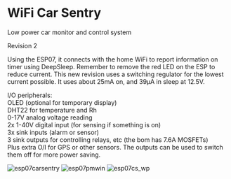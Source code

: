# WiFi Car Sentry
Low power car monitor and control system  
  
Revision 2  
  
Using the ESP07, it connects with the home WiFi to report information on timer using DeepSleep.  Remember to remove the red LED on the ESP to reduce current.  This new revision uses a switching regulator for the lowest current possible.  It uses about 25mA on, and 39µA in sleep at 12.5V.  
  
I/O peripherals:  
  OLED (optional for temporary display)  
  DHT22 for temperature and Rh  
  0-17V analog voltage reading  
  2x 1-40V digital input (for sensing if something is on)  
  3x sink inputs (alarm or sensor)  
  3 sink outputs for controlling relays, etc (the bom has 7.6A MOSFETs)  
  Plus extra O/I for GPS or other sensors. The outputs can be used to switch them off for more power saving.  
  
![esp07carsentry](http://www.curioustech.net/images/carsentry.png)
![esp07pmwin](http://www.curioustech.net/images/cs_1.png)
![esp07cs_wp](http://www.curioustech.net/images/cs_w.png)
